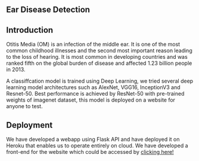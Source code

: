 ## Ear Disease Detection

## Introduction

Otitis Media (OM) is an infection of the middle ear. It is one of the most common childhood illnesses and the second most important reason leading to the loss of hearing. It is most common in developing countries and was ranked fifth on the global burden of disease and affected 1.23 billion people in 2013.


A classiffcation model is trained using Deep Learning, we tried several deep learning model architectures such as AlexNet, VGG16, InceptionV3 and Resnet-50. Best performance is achieved by ResNet-50 with pre-trained weights of imagenet dataset, this model is deployed on a website for anyone to test. 



## Deployment

We have developed a webapp using Flask API and have deployed it on Heroku that enables us to operate entirely on cloud.
We have developed a front-end for the website which could be accessed by [clicking here!](https://otology.netlify.com)
